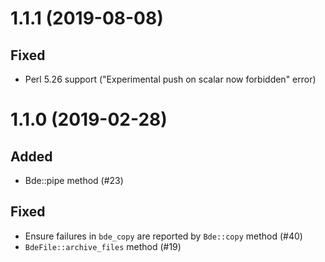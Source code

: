 # 1.1.1 (2019-08-08)
## Fixed
- Perl 5.26 support ("Experimental push on scalar now forbidden" error)

# 1.1.0 (2019-02-28)
## Added
- Bde::pipe method (#23)
## Fixed
- Ensure failures in `bde_copy` are reported by `Bde::copy` method (#40)
- `BdeFile::archive_files` method (#19)
